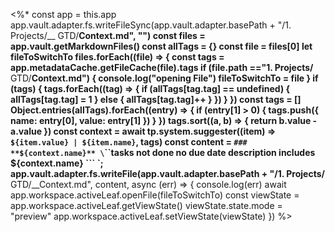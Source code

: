 <%* 
	const app = this.app
	app.vault.adapter.fs.writeFileSync(app.vault.adapter.basePath + "/1. Projects/__ GTD/__Context.md", "")
	const files = app.vault.getMarkdownFiles()
	const allTags = {}
	const file = files[0]
	let fileToSwitchTo
	files.forEach((file) => {
		const tags =  app.metadataCache.getFileCache(file).tags
		if (file.path =="1. Projects/__ GTD/__Context.md") {
			console.log("opening File")
			fileToSwitchTo = file
		}
		if (tags) { 
			tags.forEach((tag) => {
				if (allTags[tag.tag] == undefined) {
					allTags[tag.tag] = 1
				} else {
					allTags[tag.tag]++
				}
			})
		}
	})
	const tags = []
	Object.entries(allTags).forEach((entry) => {
		if (entry[1] > 0) {
			tags.push({
				name: entry[0],
				value: entry[1]
			})
		}
	})
	tags.sort((a, b) => {
		return b.value - a.value
	})
	const context = await tp.system.suggester((item) => `${item.value} | ${item.name}`, tags)
	const content = `### **${context.name}**
\`\`\`tasks
not done
no due date
description includes ${context.name}
\`\`\`
`;
	app.vault.adapter.fs.writeFile(app.vault.adapter.basePath + "/1. Projects/__ GTD/__Context.md", content, async (err) => {
		console.log(err)
		await app.workspace.activeLeaf.openFile(fileToSwitchTo) 
		const viewState = app.workspace.activeLeaf.getViewState()
		viewState.state.mode = "preview"
		app.workspace.activeLeaf.setViewState(viewState)
	})
%>
